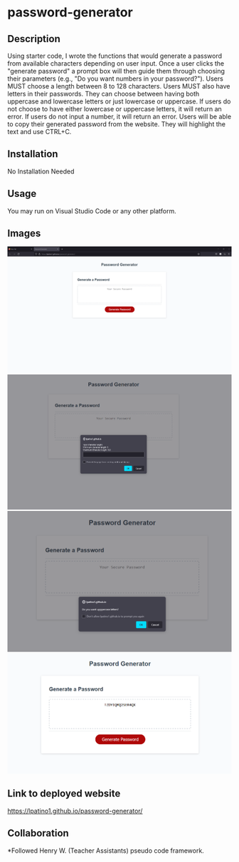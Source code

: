 # password-generator

## Description

Using starter code, I wrote the functions that would generate a password from available characters depending on user input. Once a user clicks the "generate password" a prompt box will then guide them through choosing their parameters (e.g., "Do you want numbers in your password?"). Users MUST choose a length between 8 to 128 characters. Users MUST also have letters in their passwords. They can choose between having both uppercase and lowercase letters or just lowercase or uppercase. If users do not choose to have either lowercase or uppercase letters, it will return an error. If users do not input a number, it will return an error. Users will be able to copy their generated password from the website. They will highlight the text and use CTRL+C.

## Installation
No Installation Needed

## Usage
You may run on Visual Studio Code or any other platform.

## Images
![Image of Website](./Images/Password-Generator.png)
![Image of Website](./Images/Password-Generator2.png)
![Image of Website](./Images/Password-Generator3.png)
![Image of Website](./Images/Password-Generator4.png)


## Link to deployed website
https://lpatino1.github.io/password-generator/

## Collaboration
*Followed Henry W. (Teacher Assistants) pseudo code framework.